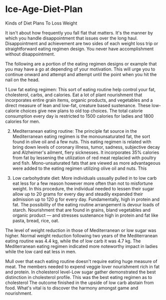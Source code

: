 # Ice-Age-Diet-Plan

Kinds of Diet Plans To Loss Weight

It isn't about how frequently you fall flat that matters. It's the manner by which you handle disappointment that issues over the long haul. Disappointment and achievement are two sides of each weight loss trip or straightforward eating regimen design. You never have accomplishment without disappointment. 

The following are a portion of the eating regimen designs or example that you may have a go at depending of your motivation. This will urge you to continue onward and attempt and attempt until the point when you hit the nail on the head. 

1 Low fat eating regimen: This sort of eating routine help control your fat, cholesterol, carbs, and calories. Eat a lot of plant nourishment that incorporates entire grain items, organic products, and vegetables and a direct measure of lean and low-fat, creature based sustenance. These low-calorie choices give new plans to old top choices. The total calorie consumption every day is restricted to 1500 calories for ladies and 1800 calories for men.

2. Mediterranean eating routine: The principle fat source in the Mediterranean eating regimen is the monounsaturated fat, the sort found in olive oil and a few nuts. This eating regimen is related with bring down levels of coronary illness, tumor, sadness, subjective decay and Alzheimer's ailment, fiery sicknesses. It incorporates 35% calories from fat by lessening the utilization of red meat replacied with poultry and fish. Mono-unsaturated fats that are viewed as more advantageous were added to the eating regimen utilizing olive oil and nuts. This 

3. Low carbohydrate diet: More individuals ussually pulled in to low carb eat less for a few reason however more often than not to misfortune weight. In this procedure, the individual needed to lessen their sugar allow up to 20 grams for every day and steadily expanded their admission up to 120 g for every day. Fundamentally, high in protein and fat. The possibility of the eating routine arrangement is devour loads of starch. Nourishment that are found in grains, bland vegetables and organic product — and stresses sustenance high in protein and fat like pasta, bread, rice, oat. 

The level of weight reduction in those of Mediterranean or low sugar was higher. Normal weight reduction following two years of the Mediterranean eating routine was 4.4 kg, while the of low carb it was 4.7 kg. The Mediterranean eating regimen indicated more noteworthy impact in ladies while the low card eat less in men. 

Mull over that each eating routine doesn't require eating huge measure of meat. The members needed to expend veggie lover nourishment rich in fat and protein. In cholesterol level-Low sugar gather demonstrated the best distinction in cholesterol profile. This was the best eating regimen as to cholesterol The outcome finished in the upside of low carb abstain from food. What's vital is to discover the harmony amongst game and nourishment.
